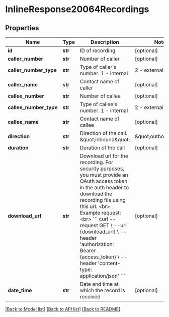 # InlineResponse20064Recordings

## Properties
Name | Type | Description | Notes
------------ | ------------- | ------------- | -------------
**id** | **str** | ID of recording | [optional] 
**caller_number** | **str** | Number of caller | [optional] 
**caller_number_type** | **str** | Type of caller&#x27;s number. 1 - internal | 2 - external | [optional] 
**caller_name** | **str** | Contact name of caller | [optional] 
**callee_number** | **str** | Number of callee | [optional] 
**callee_number_type** | **str** | Type of callee&#x27;s number. 1 - internal | 2 - external | [optional] 
**callee_name** | **str** | Contact name of callee | [optional] 
**direction** | **str** | Direction of the call. \&quot;inbound\&quot; | \&quot;outbound\&quot; | [optional] 
**duration** | **str** | Duration of the call | [optional] 
**download_url** | **str** | Download url for the recording. For security purposes, you must provide an OAuth access token in the auth header to download the recording file using this url. &lt;br&gt;  Example request:&lt;br&gt; &#x60;&#x60;&#x60; curl --request GET \\   --url {download_url} \\   --header &#x27;authorization: Bearer {access_token} \\   --header &#x27;content-type: application/json&#x27; &#x60;&#x60;&#x60;  | [optional] 
**date_time** | **str** | Date and time at which the record is received | [optional] 

[[Back to Model list]](../README.md#documentation-for-models) [[Back to API list]](../README.md#documentation-for-api-endpoints) [[Back to README]](../README.md)

